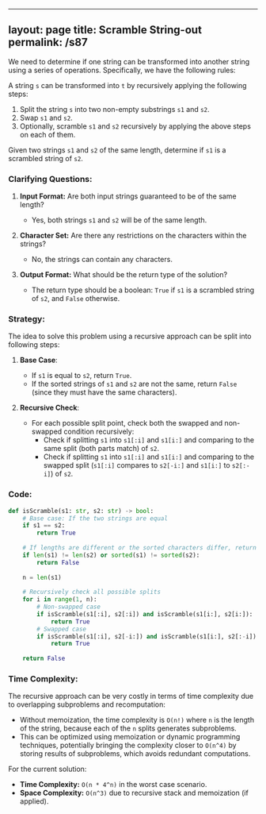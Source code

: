 
---
layout: page
title:  Scramble String-out
permalink: /s87
---

We need to determine if one string can be transformed into another string using a series of operations. Specifically, we have the following rules:

A string `s` can be transformed into `t` by recursively applying the following steps:
1. Split the string `s` into two non-empty substrings `s1` and `s2`.
2. Swap `s1` and `s2`.
3. Optionally, scramble `s1` and `s2` recursively by applying the above steps on each of them.

Given two strings `s1` and `s2` of the same length, determine if `s1` is a scrambled string of `s2`.

### Clarifying Questions:

1. **Input Format:** Are both input strings guaranteed to be of the same length?
   - Yes, both strings `s1` and `s2` will be of the same length.
   
2. **Character Set:** Are there any restrictions on the characters within the strings?
   - No, the strings can contain any characters.

3. **Output Format:** What should be the return type of the solution?
   - The return type should be a boolean: `True` if `s1` is a scrambled string of `s2`, and `False` otherwise.

### Strategy:

The idea to solve this problem using a recursive approach can be split into following steps:
1. **Base Case**:
   - If `s1` is equal to `s2`, return `True`.
   - If the sorted strings of `s1` and `s2` are not the same, return `False` (since they must have the same characters).

2. **Recursive Check**:
   - For each possible split point, check both the swapped and non-swapped condition recursively:
     - Check if splitting `s1` into `s1[:i]` and `s1[i:]` and comparing to the same split (both parts match) of `s2`.
     - Check if splitting `s1` into `s1[:i]` and `s1[i:]` and comparing to the swapped split (`s1[:i]` compares to `s2[-i:]` and `s1[i:]` to `s2[:-i]`) of `s2`.

### Code:

```python
def isScramble(s1: str, s2: str) -> bool:
    # Base case: If the two strings are equal
    if s1 == s2:
        return True
    
    # If lengths are different or the sorted characters differ, return False
    if len(s1) != len(s2) or sorted(s1) != sorted(s2):
        return False
    
    n = len(s1)
    
    # Recursively check all possible splits
    for i in range(1, n):
        # Non-swapped case
        if isScramble(s1[:i], s2[:i]) and isScramble(s1[i:], s2[i:]):
            return True
        # Swapped case
        if isScramble(s1[:i], s2[-i:]) and isScramble(s1[i:], s2[:-i]):
            return True
    
    return False
```

### Time Complexity:

The recursive approach can be very costly in terms of time complexity due to overlapping subproblems and recomputation:

- Without memoization, the time complexity is `O(n!)` where `n` is the length of the string, because each of the `n` splits generates subproblems.
- This can be optimized using memoization or dynamic programming techniques, potentially bringing the complexity closer to `O(n^4)` by storing results of subproblems, which avoids redundant computations.

For the current solution:

- **Time Complexity:** `O(n * 4^n)` in the worst case scenario.
- **Space Complexity:** `O(n^3)` due to recursive stack and memoization (if applied).